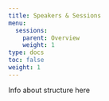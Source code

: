 ```yaml
---
title: Speakers & Sessions
menu:
  sessions:
    parent: Overview
    weight: 1
type: docs
toc: false
weight: 1
---
```


Info about structure here
